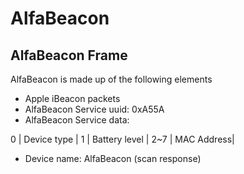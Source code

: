 # AlfaBeacon


## AlfaBeacon Frame

AlfaBeacon is made up of the following elements

* Apple iBeacon packets
* AlfaBeacon Service uuid:  0xA55A
* AlfaBeacon Service data:

0 | Device type | 
 1 | Battery level | 
 2~7 | MAC Address| 
 
 
* Device name: AlfaBeacon (scan response)
